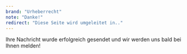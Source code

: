 ```yaml
---
brand: "Urheberrecht"
note: "Danke!"
redirect: "Diese Seite wird umgeleitet in.."
---
```


Ihre Nachricht wurde erfolgreich gesendet und wir werden uns bald bei Ihnen melden!
